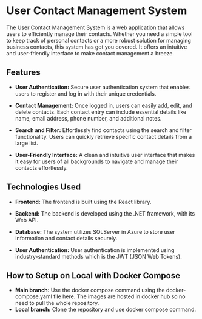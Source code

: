 # User Contact Management System

The User Contact Management System is a web application that allows users to efficiently manage their contacts. Whether you need a simple tool to keep track of personal contacts or a more robust solution for managing business contacts, this system has got you covered. It offers an intuitive and user-friendly interface to make contact management a breeze.

## Features

- **User Authentication:** Secure user authentication system that enables users to register and log in with their unique credentials.

- **Contact Management:** Once logged in, users can easily add, edit, and delete contacts. Each contact entry can include essential details like name, email address, phone number, and additional notes.

- **Search and Filter:** Effortlessly find contacts using the search and filter functionality. Users can quickly retrieve specific contact details from a large list.

- **User-Friendly Interface:** A clean and intuitive user interface that makes it easy for users of all backgrounds to navigate and manage their contacts effortlessly.

## Technologies Used

- **Frontend:** The frontend is built using the React library.

- **Backend:** The backend is developed using the .NET framework, with its Web API.

- **Database:** The system utilizes SQLServer in Azure to store user information and contact details securely.

- **User Authentication:** User authentication is implemented using industry-standard methods which is the JWT (JSON Web Tokens).

## How to Setup on Local with Docker Compose

- **Main branch:** Use the docker compose command using the docker-compose.yaml file here. The images are hosted in docker hub so no need to pull the whole repository.
- **Local branch:** Clone the repository and use docker compose command.
